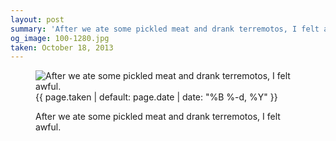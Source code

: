 ```yaml
---
layout: post
summary: 'After we ate some pickled meat and drank terremotos, I felt awful.'
og_image: 100-1280.jpg
taken: October 18, 2013
---
```


<figure class="post">
 <img alt="After we ate some pickled meat and drank terremotos, I felt awful." sizes="(min-width: 700px) 50vw, calc(100vw - 2rem)" src="{{ site.assets_url }}/100-640.jpg" srcset="{{ site.assets_url }}/100-1280.jpg 1280w, {{ site.assets_url }}/100-960.jpg 960w, {{ site.assets_url }}/100-640.jpg 640w, {{ site.assets_url }}/100-320.jpg 320w"/>
 <figcaption>
  <time>
   {{ page.taken | default: page.date | date: "%B %-d, %Y" }}
  </time>
  <p>
   After we ate some pickled meat and drank terremotos, I felt awful.
  </p>
 </figcaption>
</figure>

